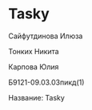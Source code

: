 # Tasky
Сайфутдинова Илюза


Тонких Никита


Карпова Юлия


Б9121-09.03.03пикд(1)


Название: Tasky
